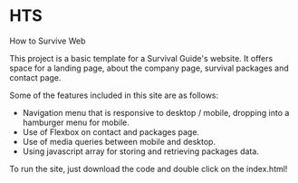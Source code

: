 # HTS
How to Survive Web 

This project is a basic template for a Survival Guide's website. It offers space for a landing page, about the company page, survival packages and contact page. 

Some of the features included in this site are as follows:
* Navigation menu that is responsive to desktop / mobile, dropping into a hamburger menu for mobile.
* Use of Flexbox on contact and packages page.
* Use of media queries between mobile and desktop.
* Using javascript array for storing and retrieving packages data.

To run the site, just download the code and double click on the index.html!